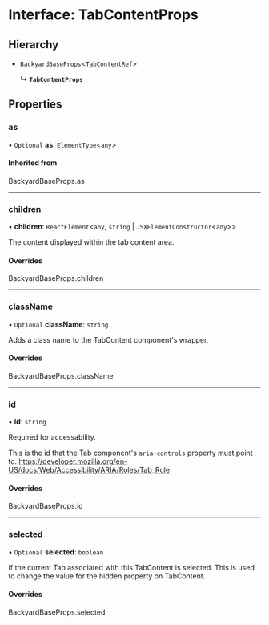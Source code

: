 # Interface: TabContentProps

## Hierarchy

- `BackyardBaseProps`<[`TabContentRef`](../README.md#tabcontentref)\>

  ↳ **`TabContentProps`**

## Properties

### as

• `Optional` **as**: `ElementType`<`any`\>

#### Inherited from

BackyardBaseProps.as

___

### children

• **children**: `ReactElement`<`any`, `string` \| `JSXElementConstructor`<`any`\>\>

The content displayed within the tab content area.

#### Overrides

BackyardBaseProps.children

___

### className

• `Optional` **className**: `string`

Adds a class name to the TabContent component's wrapper.

#### Overrides

BackyardBaseProps.className

___

### id

• **id**: `string`

Required for accessability.

This is the id that the Tab component's `aria-controls` property must point to.
https://developer.mozilla.org/en-US/docs/Web/Accessibility/ARIA/Roles/Tab_Role

#### Overrides

BackyardBaseProps.id

___

### selected

• `Optional` **selected**: `boolean`

If the current Tab associated with this TabContent is selected. This is used to
change the value for the hidden property on TabContent.

#### Overrides

BackyardBaseProps.selected
